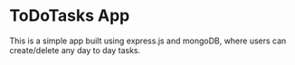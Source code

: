 # ToDoTasks App
This is a simple app built using express.js and mongoDB, where users can create/delete any day to day tasks.

